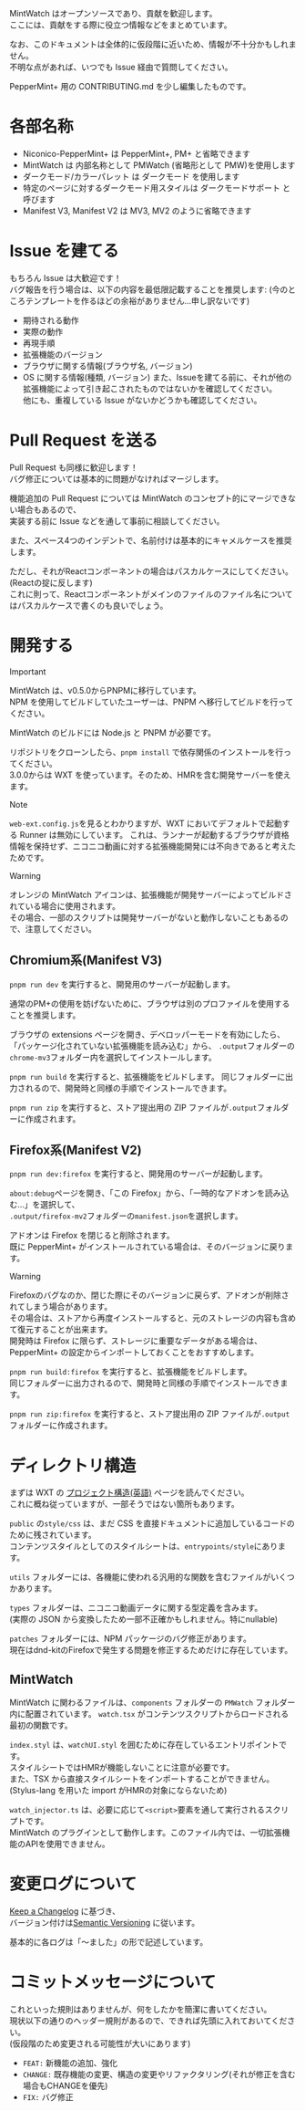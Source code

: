 MintWatch はオープンソースであり、貢献を歓迎します。   
ここには、貢献をする際に役立つ情報などをまとめています。

なお、このドキュメントは全体的に仮段階に近いため、情報が不十分かもしれません。   
不明な点があれば、いつでも Issue 経由で質問してください。

PepperMint+ 用の CONTRIBUTING.md を少し編集したものです。   

# 各部名称
- Niconico-PepperMint+ は PepperMint+, PM+ と省略できます
- MintWatch は 内部名称として PMWatch (省略形として PMW)を使用します
- ダークモード/カラーパレット は ダークモード を使用します
- 特定のページに対するダークモード用スタイルは ダークモードサポート と呼びます
- Manifest V3, Manifest V2 は MV3, MV2 のように省略できます

# Issue を建てる
もちろん Issue は大歓迎です！   
バグ報告を行う場合は、以下の内容を最低限記載することを推奨します:
(今のところテンプレートを作るほどの余裕がありません…申し訳ないです)
- 期待される動作
- 実際の動作
- 再現手順
- 拡張機能のバージョン
- ブラウザに関する情報(ブラウザ名, バージョン)
- OS に関する情報(種類, バージョン)
また、Issueを建てる前に、それが他の拡張機能によって引き起こされたものではないかを確認してください。   
他にも、重複している Issue がないかどうかも確認してください。

# Pull Request を送る
Pull Request も同様に歓迎します！   
バグ修正については基本的に問題がなければマージします。   

機能追加の Pull Request については MintWatch のコンセプト的にマージできない場合もあるので、   
実装する前に Issue などを通して事前に相談してください。

また、スペース4つのインデントで、名前付けは基本的にキャメルケースを推奨します。   

ただし、それがReactコンポーネントの場合はパスカルケースにしてください。(Reactの掟に反します)   
これに則って、Reactコンポーネントがメインのファイルのファイル名についてはパスカルケースで書くのも良いでしょう。

# 開発する

> [!IMPORTANT]
MintWatch は、v0.5.0からPNPMに移行しています。   
NPM を使用してビルドしていたユーザーは、PNPM へ移行してビルドを行ってください。

MintWatch のビルドには Node.js と PNPM が必要です。

リポジトリをクローンしたら、`pnpm install` で依存関係のインストールを行ってください。   
3.0.0からは WXT を使っています。そのため、HMRを含む開発サーバーを使えます。

> [!NOTE]
`web-ext.config.js`を見るとわかりますが、WXT においてデフォルトで起動する Runner は無効にしています。
これは、ランナーが起動するブラウザが資格情報を保持せず、ニコニコ動画に対する拡張機能開発には不向きであると考えたためです。   

> [!WARNING]
オレンジの MintWatch アイコンは、拡張機能が開発サーバーによってビルドされている場合に使用されます。   
その場合、一部のスクリプトは開発サーバーがないと動作しないこともあるので、注意してください。

## Chromium系(Manifest V3)
`pnpm run dev` を実行すると、開発用のサーバーが起動します。    

通常のPM+の使用を妨げないために、ブラウザは別のプロファイルを使用することを推奨します。   

ブラウザの extensions ページを開き、デベロッパーモードを有効にしたら、「パッケージ化されていない拡張機能を読み込む」から、
`.output`フォルダーの`chrome-mv3`フォルダー内を選択してインストールします。

`pnpm run build` を実行すると、拡張機能をビルドします。
同じフォルダーに出力されるので、開発時と同様の手順でインストールできます。

`pnpm run zip` を実行すると、ストア提出用の ZIP ファイルが`.output`フォルダーに作成されます。

## Firefox系(Manifest V2)
`pnpm run dev:firefox` を実行すると、開発用のサーバーが起動します。   

`about:debug`ページを開き、「この Firefox」から、「一時的なアドオンを読み込む…」を選択して、   
`.output/firefox-mv2`フォルダーの`manifest.json`を選択します。   

アドオンは Firefox を閉じると削除されます。   
既に PepperMint+ がインストールされている場合は、そのバージョンに戻ります。   
> [!WARNING]
Firefoxのバグなのか、閉じた際にそのバージョンに戻らず、アドオンが削除されてしまう場合があります。   
その場合は、ストアから再度インストールすると、元のストレージの内容も含めて復元することが出来ます。   
開発時は Firefox に限らず、ストレージに重要なデータがある場合は、PepperMint+ の設定からインポートしておくことをおすすめします。   

`pnpm run build:firefox` を実行すると、拡張機能をビルドします。   
同じフォルダーに出力されるので、開発時と同様の手順でインストールできます。   

`pnpm run zip:firefox` を実行すると、ストア提出用の ZIP ファイルが`.output`フォルダーに作成されます。

# ディレクトリ構造
まずは WXT の [プロジェクト構造(英語)](https://wxt.dev/guide/essentials/project-structure.html) ページを読んでください。   
これに概ね従っていますが、一部そうではない箇所もあります。

`public` の`style/css` は、まだ CSS を直接ドキュメントに追加しているコードのために残されています。   
コンテンツスタイルとしてのスタイルシートは、`entrypoints/style`にあります。

`utils` フォルダーには、各機能に使われる汎用的な関数を含むファイルがいくつかあります。

`types` フォルダーは、ニコニコ動画データに関する型定義を含みます。   
(実際の JSON から変換したため一部不正確かもしれません。特にnullable)

`patches` フォルダーには、NPM パッケージのバグ修正があります。   
現在はdnd-kitのFirefoxで発生する問題を修正するためだけに存在しています。

## MintWatch
MintWatch に関わるファイルは、`components` フォルダーの `PMWatch` フォルダー内に配置されています。
`watch.tsx` がコンテンツスクリプトからロードされる最初の関数です。   

`index.styl` は、`watchUI.styl` を囲むために存在しているエントリポイントです。   
スタイルシートではHMRが機能しないことに注意が必要です。   
また、TSX から直接スタイルシートをインポートすることができません。
(Stylus-lang を用いた import がHMRの対象にならないため)

`watch_injector.ts` は、必要に応じて`<script>`要素を通して実行されるスクリプトです。   
MintWatch のプラグインとして動作します。このファイル内では、一切拡張機能のAPIを使用できません。

# 変更ログについて
[Keep a Changelog](https://keepachangelog.com/en/1.0.0/) に基づき、   
バージョン付けは[Semantic Versioning](https://semver.org/spec/v2.0.0.html) に従います。   

基本的に各ログは「～ました」の形で記述しています。

# コミットメッセージについて
これといった規則はありませんが、何をしたかを簡潔に書いてください。   
現状以下の通りのヘッダー規則があるので、できれば先頭に入れておいてください。   
(仮段階のため変更される可能性が大いにあります)
- `FEAT:` 新機能の追加、強化
- `CHANGE:` 既存機能の変更、構造の変更やリファクタリング(それが修正を含む場合もCHANGEを優先)
- `FIX:` バグ修正